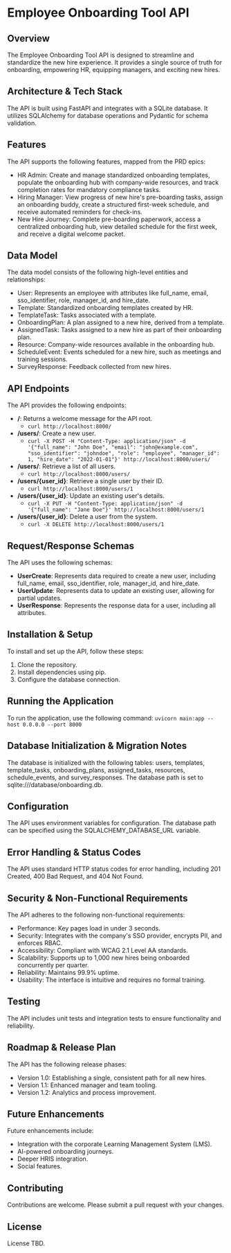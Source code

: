 # Employee Onboarding Tool API
## Overview
The Employee Onboarding Tool API is designed to streamline and standardize the new hire experience. It provides a single source of truth for onboarding, empowering HR, equipping managers, and exciting new hires.

## Architecture & Tech Stack
The API is built using FastAPI and integrates with a SQLite database. It utilizes SQLAlchemy for database operations and Pydantic for schema validation.

## Features
The API supports the following features, mapped from the PRD epics:
- HR Admin: Create and manage standardized onboarding templates, populate the onboarding hub with company-wide resources, and track completion rates for mandatory compliance tasks.
- Hiring Manager: View progress of new hire's pre-boarding tasks, assign an onboarding buddy, create a structured first-week schedule, and receive automated reminders for check-ins.
- New Hire Journey: Complete pre-boarding paperwork, access a centralized onboarding hub, view detailed schedule for the first week, and receive a digital welcome packet.

## Data Model
The data model consists of the following high-level entities and relationships:
- User: Represents an employee with attributes like full_name, email, sso_identifier, role, manager_id, and hire_date.
- Template: Standardized onboarding templates created by HR.
- TemplateTask: Tasks associated with a template.
- OnboardingPlan: A plan assigned to a new hire, derived from a template.
- AssignedTask: Tasks assigned to a new hire as part of their onboarding plan.
- Resource: Company-wide resources available in the onboarding hub.
- ScheduleEvent: Events scheduled for a new hire, such as meetings and training sessions.
- SurveyResponse: Feedback collected from new hires.

## API Endpoints
The API provides the following endpoints:
- **/**: Returns a welcome message for the API root.
  - `curl http://localhost:8000/`
- **/users/**: Create a new user.
  - `curl -X POST -H "Content-Type: application/json" -d '{"full_name": "John Doe", "email": "john@example.com", "sso_identifier": "johndoe", "role": "employee", "manager_id": 1, "hire_date": "2022-01-01"}' http://localhost:8000/users/`
- **/users/**: Retrieve a list of all users.
  - `curl http://localhost:8000/users/`
- **/users/{user_id}**: Retrieve a single user by their ID.
  - `curl http://localhost:8000/users/1`
- **/users/{user_id}**: Update an existing user's details.
  - `curl -X PUT -H "Content-Type: application/json" -d '{"full_name": "Jane Doe"}' http://localhost:8000/users/1`
- **/users/{user_id}**: Delete a user from the system.
  - `curl -X DELETE http://localhost:8000/users/1`

## Request/Response Schemas
The API uses the following schemas:
- **UserCreate**: Represents data required to create a new user, including full_name, email, sso_identifier, role, manager_id, and hire_date.
- **UserUpdate**: Represents data to update an existing user, allowing for partial updates.
- **UserResponse**: Represents the response data for a user, including all attributes.

## Installation & Setup
To install and set up the API, follow these steps:
1. Clone the repository.
2. Install dependencies using pip.
3. Configure the database connection.

## Running the Application
To run the application, use the following command:
`uvicorn main:app --host 0.0.0.0 --port 8000`

## Database Initialization & Migration Notes
The database is initialized with the following tables: users, templates, template_tasks, onboarding_plans, assigned_tasks, resources, schedule_events, and survey_responses. The database path is set to sqlite:///database/onboarding.db.

## Configuration
The API uses environment variables for configuration. The database path can be specified using the SQLALCHEMY_DATABASE_URL variable.

## Error Handling & Status Codes
The API uses standard HTTP status codes for error handling, including 201 Created, 400 Bad Request, and 404 Not Found.

## Security & Non-Functional Requirements
The API adheres to the following non-functional requirements:
- Performance: Key pages load in under 3 seconds.
- Security: Integrates with the company's SSO provider, encrypts PII, and enforces RBAC.
- Accessibility: Compliant with WCAG 2.1 Level AA standards.
- Scalability: Supports up to 1,000 new hires being onboarded concurrently per quarter.
- Reliability: Maintains 99.9% uptime.
- Usability: The interface is intuitive and requires no formal training.

## Testing
The API includes unit tests and integration tests to ensure functionality and reliability.

## Roadmap & Release Plan
The API has the following release phases:
- Version 1.0: Establishing a single, consistent path for all new hires.
- Version 1.1: Enhanced manager and team tooling.
- Version 1.2: Analytics and process improvement.

## Future Enhancements
Future enhancements include:
- Integration with the corporate Learning Management System (LMS).
- AI-powered onboarding journeys.
- Deeper HRIS integration.
- Social features.

## Contributing
Contributions are welcome. Please submit a pull request with your changes.

## License
License TBD.